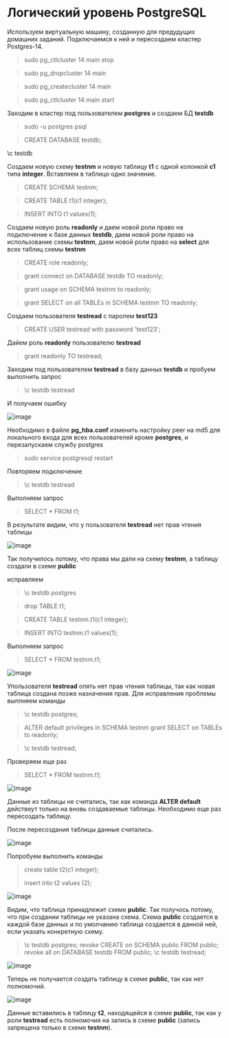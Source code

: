# Логический уровень PostgreSQL

Используем виртуальную машину, созданную для предудущих домашних заданий. Подключаемся к ней и пересоздаем кластер Postgres-14.

> sudo pg_ctlcluster 14 main stop

> sudo pg_dropcluster 14 main

> sudo pg_createcluster 14 main

> sudo pg_ctlcluster 14 main start

Заходим в кластер под пользователем **postgres** и создаем БД **testdb**

> sudo -u postgres psql

> CREATE DATABASE testdb;

\c testdb

Создаем новую схему **testnm** и новую таблицу **t1** с одной колонкой **c1** типа **integer**. Вставляем в таблицо одно значение.

> CREATE SCHEMA testnm;

> CREATE TABLE t1(c1 integer);

> INSERT INTO t1 values(1);

Создаем новую роль **readonly** и даем новой роли право на подключение к базе данных **testdb**, даем новой роли право на использование схемы **testnm**,
даем новой роли право на **select** для всех таблиц схемы **testnm**

> CREATE role readonly;

> grant connect on DATABASE testdb TO readonly;

> grant usage on SCHEMA testnm to readonly;

> grant SELECT on all TABLEs in SCHEMA testnm TO readonly;

Создаем пользователя **testread** с паролем **test123**

> CREATE USER testread with password 'test123';

Дайем роль **readonly** пользователю **testread**

> grant readonly TO testread;

Заходим под пользователем **testread** в базу данных **testdb** и пробуем выполнить запрос

> \c testdb testread

И получаем ошибку

![image](https://user-images.githubusercontent.com/116566498/201661309-90940908-85d0-43ee-a8e4-68733031108b.png)

Необходимо в файле **pg_hba.conf** изменить настройку peer на md5 для локального входа для всех пользователей кроме **postgres**, и перезапускаем службу postgres

> sudo service postgresql restart

Повторяем подключение

> \c testdb testread
 
Выполняем запрос

> SELECT * FROM t1;

В результате видим, что у пользователя **testread** нет прав чтения таблицы

![image](https://user-images.githubusercontent.com/116566498/201664402-a4e4091b-9535-4490-94ce-9465bd00e471.png)

Так получилось потому, что права мы дали на схему **testnm**, а таблицу создали в схеме **public**

исправляем

> \c testdb postgres

> drop TABLE t1;

> CREATE TABLE testnm.t1(c1 integer);

> INSERT INTO testnm.t1 values(1);

Выполняем запрос

> SELECT * FROM testnm.t1;

![image](https://user-images.githubusercontent.com/116566498/201665537-29c5fc8d-3a70-49bc-9f3e-4da5cd799746.png)

Упользователя **testread** опять нет прав чтения таблицы, так как новая таблица создана позже назначения прав. Для исправления проблемы выплняем команды

> \c testdb postgres;

> ALTER default privileges in SCHEMA testnm grant SELECT on TABLEs to readonly;

> \c testdb testread;

Проверяем еще раз

> SELECT * FROM testnm.t1;

![image](https://user-images.githubusercontent.com/116566498/201668531-789e9b94-bec6-401a-9696-eca1c0317394.png)

Данные из таблицы не считались, так как команда **ALTER default** действеут только на вновь создаваемые таблицы. Необходимо еще раз пересоздать таблицу.

После пересоздания таблицы данные считались.

![image](https://user-images.githubusercontent.com/116566498/201669430-66f227bf-e5e7-4e4c-a8a6-9b3a753fdb64.png)

Попробуем выполнить команды

> create table t2(c1 integer); 
> 
> insert into t2 values (2);

![image](https://user-images.githubusercontent.com/116566498/201673493-42b7d2e3-02e0-40ad-a6e2-7636d38b174a.png)

Видим, что таблица принадлежит схеме **public**. Так получось потому, что при создании таблицы не указана схема. 
Схема **public** создается в каждой базе данных и по умолчанию таблица создается в данной ней, если указать конкретную схему.

> \c testdb postgres; 
> revoke CREATE on SCHEMA public FROM public; 
> revoke all on DATABASE testdb FROM public; 
> \c testdb testread; 

![image](https://user-images.githubusercontent.com/116566498/201677688-4c26e684-5b86-4172-948a-79982ee56a77.png)

Теперь не получается создать таблицу в схеме **public**, так как нет полномочий.

![image](https://user-images.githubusercontent.com/116566498/201678210-fc2573e6-bfdb-4d5d-99fd-8b18c1da63ef.png)

Данные вставились в таблицу **t2**, находящейся в схеме **public**, так как у роли **testread** есть полномочия на запись в схеме **public** (запись запрещена только в схеме **testnm**).









